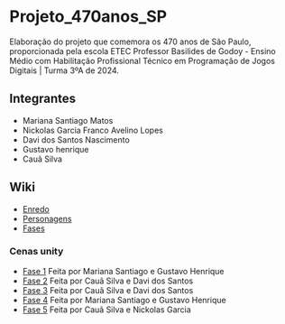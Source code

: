 # Projeto_470anos_SP
Elaboração do projeto que comemora os 470 anos de São Paulo, proporcionada pela escola ETEC Professor Basilides de Godoy - Ensino Médio com Habilitação Profissional Técnico em Programação de Jogos Digitais | Turma 3ºA de 2024.

## Integrantes
- Mariana Santiago Matos
- Nickolas Garcia Franco Avelino Lopes
- Davi dos Santos Nascimento
- Gustavo henrique
- Cauã Silva

## Wiki
- [Enredo](https://github.com/MariSantiago0/Projeto_470anos_SP/wiki/Enredo)
- [Personagens](https://github.com/MariSantiago0/Projeto_470anos_SP/wiki/Personagens)
- [Fases](https://github.com/MariSantiago0/Projeto_470anos_SP/wiki/Roteiro-Fases)

### Cenas unity
- [Fase 1](https://github.com/MariSantiago0/Projeto_470anos_SP/wiki/Fase-1) Feita por Mariana Santiago e Gustavo Henrique
- [Fase 2](https://github.com/MariSantiago0/Projeto_470anos_SP/wiki/Fase-2) Feita por Cauã Silva e Davi dos Santos
- [Fase 3](https://github.com/MariSantiago0/Projeto_470anos_SP/wiki/Fase-3) Feita por Cauã Silva e Davi dos Santos
- [Fase 4](https://github.com/MariSantiago0/Projeto_470anos_SP/wiki/Fase-4) Feita por Mariana Santiago e Gustavo Henrique
- [Fase 5](https://github.com/MariSantiago0/Projeto_470anos_SP/wiki/Fase-5) Feita por Cauã Silva e Nickolas Garcia
  
